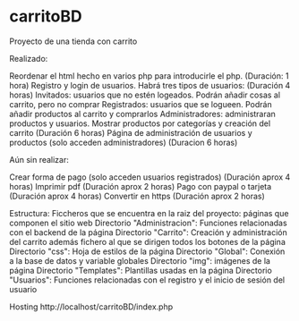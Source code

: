 # carritoBD
Proyecto de una tienda con carrito

Realizado:

  Reordenar el html hecho en varios php para introducirle el php. (Duración: 1 hora)
  Registro y login de usuarios. Habrá tres tipos de usuarios: (Duración 4 horas)
    Invitados: usuarios que no estén logeados. Podrán añadir cosas al carrito, pero no comprar
    Registrados: usuarios que se logueen. Podrán añadir productos al carrito y comprarlos
    Administradores: administraran productos y usuarios.
  Mostrar productos por categorías y creación del carrito (Duración 6 horas)
  Página de administración de usuarios y productos (solo acceden administradores) (Duracion 6 horas)


Aún sin realizar:

  Crear forma de pago (solo acceden usuarios registrados) (Duración aprox 4 horas)
  Imprimir pdf (Duración aprox 2 horas)
  Pago con paypal o tarjeta (Duración aprox 4 horas)
  Convertir en https (Duración aprox 2 horas)

Estructura:
  Ficcheros que se encuentra en la raiz del proyecto: páginas que componen el sitio web
  Directorio "Administracion": Funciones relacionadas con el backend de la página
  Directorio "Carrito": Creación y administración del carrito además fichero al que se dirigen todos los botones de la página
  Directorio "css": Hoja de estilos de la página
  Directorio "Global": Conexión a la base de datos y variable globales
  Directorio "img": imágenes de la página
  Directorio "Templates": Plantillas usadas en la página
  Directorio "Usuarios": Funciones relacionadas con el registro y el inicio de sesión del usuario

Hosting
http://localhost/carritoBD/index.php
  
